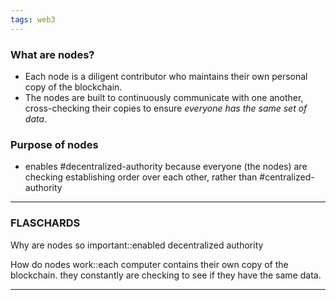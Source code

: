 ```yaml
---
tags: web3
---
```


### What are nodes?
- Each node is a diligent contributor who maintains their own personal copy of the blockchain. 
- The nodes are built to continuously communicate with one another, cross-checking their copies to ensure *everyone has the same set of data*.

### Purpose of nodes
- enables #decentralized-authority because everyone (the nodes) are checking establishing order over each other, rather than #centralized-authority 

---

### FLASCHARDS
Why are nodes so important::enabled decentralized authority
<!--SR:!2024-04-26,2,230-->

How do nodes work::each computer contains their own copy of the blockchain. they constantly are checking to see if they have the same data.
<!--SR:!2024-04-25,1,190-->

---
